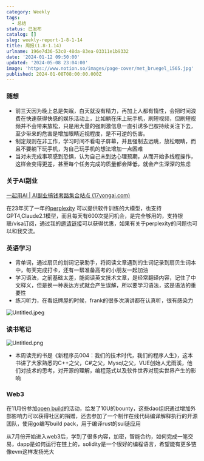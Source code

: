 ```yaml
---
category: Weekly
tags:
  - 总结
status: 已发布
catalog: []
slug: weekly-report-1-8-1-14
title: 周报(1.8-1.14)
urlname: 196e7d36-53c0-48da-83ea-03311e1b9332
date: '2024-01-12 09:50:00'
updated: '2024-05-08 23:04:00'
image: 'https://www.notion.so/images/page-cover/met_bruegel_1565.jpg'
published: 2024-01-08T08:00:00.000Z
---
```


### 随想

- 前三天因为晚上总是失眠，白天就没有精力，再加上人都有惰性，会把时间浪费在快速获得快感的娱乐活动上，比如躺在床上玩手机，刷短视频，但刷短视频并不会带来放松，只是用大量的强刺激信息一直引诱多巴胺持续关注下去，至少带来的危害是增加眼睛近视程度，是不可逆的伤害。
- 制定规则在非工作，学习时间不看电子屏幕，并且强制去远眺，放松眼睛，而且不要躺下玩手机，为自己玩手机的想法增加一点困难
- 当对未完成事项感到恐惧，认为自己未到达心理预期，从而开始多线程操作，这样会变得更差，甚至每个任务完成的质量都会降低，就会产生深深的焦虑

### 关于AI副业


[一起用AI | AI副业搞钱套路集合站点 (17yongai.com)](https://17yongai.com/)


在23年买了一年的[perplexity](https://www.perplexity.ai/) 可以提供软件训练的大模型，也支持GPT4,Claude2.1模型，而且每天有600次提问机会，是完全够用的，支持银联/visa订阅，通过我的[邀请链接](https://perplexity.ai/pro?referral_code=SGJ7X87B)可以获得优惠，如果有关于perplexity的问题也可以和我交流。


### 英语学习

- 背单词，通过扇贝的划词记录助手，将阅读文章遇到的生词记录到扇贝生词本中，每天完成打卡，还有一帮准备高考的小朋友一起加油
- 学习语法，之前基础太差，能阅读英文技术文章，是经常翻译内容，记住了中文释义，但是换一种表达方式就会产生误解，所以要学习语法，这是语法的重要性
- 练习听力，在看纸牌屋的时候，frank的很多次演讲都在认真听，很有感染力

![Untitled.jpeg](https://prod-files-secure.s3.us-west-2.amazonaws.com/5d24fe63-e567-4804-86f9-9fdc62e13082/c33f3733-be40-431e-a494-10399ac86f32/Untitled.jpeg?X-Amz-Algorithm=AWS4-HMAC-SHA256&X-Amz-Content-Sha256=UNSIGNED-PAYLOAD&X-Amz-Credential=ASIAZI2LB4666U4UBNKN%2F20250315%2Fus-west-2%2Fs3%2Faws4_request&X-Amz-Date=20250315T053623Z&X-Amz-Expires=3600&X-Amz-Security-Token=IQoJb3JpZ2luX2VjELX%2F%2F%2F%2F%2F%2F%2F%2F%2F%2FwEaCXVzLXdlc3QtMiJHMEUCIBj9lmFtTghVissy2dutoC7vrztllzqzrywDb7AH0BUiAiEA%2Bf74BL5eSVGdEdPd0%2FjyiOin19ruuth5GKgLW2BlWM0qiAQI%2Fv%2F%2F%2F%2F%2F%2F%2F%2F%2F%2FARAAGgw2Mzc0MjMxODM4MDUiDI77He3mDIByWK37TircA73LY6ts3VPuVHSF8gAGKNoCaxeOEdTY3UVv8k%2FZRHHF1M%2FsB7cxuoWKRQDpwxVxIPuoXtJ77V7X%2FVYL4WtlVkL2eJc9ZFW8fN0jI%2BfAGPW7dLaQ%2FUknjFWff0jQl0jACTjiJZRnfl3te0jjLUb6iJ1o8Od5ku1%2FWhXFDraov3XmjNuS6ssA%2BRVL6nBhiIOkreHa8FByzPDcy0TujMAhZvxZVPi1%2Bv%2BqGp75LqsrVCnjId7%2BYsfTsjoxKpdz9vDJlnK7j5msIxVNAGKZlHPHcmRb5umXCSpGlUQYYu46m2kbTQ6fqqRsBqLR03fgd06cu3warY294efLlgyrYMttzAMio3f%2BYFBfv%2B3u1FT0qBumVVulhtDxkYN%2B4N8iwnvSbKDokPiPWYcB30nV7dW%2BWS2ztijIVJyWLaCPNdbR203XOq7terhODY9eZPpzrkzZSp3OxzUUJqdgsnMzGSNgnBZCpe2s8097dlNMfDjDV9ZH4CyX5RzfsMMON0rJKx9da5Kh5s6TcuC51yU4z8RNzweCV4%2BN%2B0M3KQejxriLpFJ7t9%2FSKilW7CfjAuAFC40Q0puZDFuGykcUgFgkEQy9DfD%2FHiGuQk17Dk0Pj8L7IQcXyzpPhJ7BDSjss%2BadMNOF1L4GOqUBDUDLzjiss9Jmz3C%2FHnGufzLOt0QjMBzWx39pN1ufWND3MDd%2BXR2bKOdAvwViaMYnknKK40pXeEstqopqiKiQfiOwWzMT4hodsGjdpB8pqC75Lg1x5xRhZR9A6OOs70gx9u3Gzm1xrtnxHhztA3dRVcSjMOWyBDqzfO7yzJvQcSQnFynBJ1hsyAWyXDjjoe148QVvUUIbrTbQNU9d%2BwRDYHcr0CTb&X-Amz-Signature=02f5b5b738f58fae745c69b6b0fd1d6054e203487f3ea38cc53f50fe1b8de715&X-Amz-SignedHeaders=host&x-id=GetObject)


### 读书笔记


![Untitled.png](https://prod-files-secure.s3.us-west-2.amazonaws.com/5d24fe63-e567-4804-86f9-9fdc62e13082/96aa439a-1c95-4054-aa84-ef4e0c8eb5d1/Untitled.png?X-Amz-Algorithm=AWS4-HMAC-SHA256&X-Amz-Content-Sha256=UNSIGNED-PAYLOAD&X-Amz-Credential=ASIAZI2LB4666U4UBNKN%2F20250315%2Fus-west-2%2Fs3%2Faws4_request&X-Amz-Date=20250315T053623Z&X-Amz-Expires=3600&X-Amz-Security-Token=IQoJb3JpZ2luX2VjELX%2F%2F%2F%2F%2F%2F%2F%2F%2F%2FwEaCXVzLXdlc3QtMiJHMEUCIBj9lmFtTghVissy2dutoC7vrztllzqzrywDb7AH0BUiAiEA%2Bf74BL5eSVGdEdPd0%2FjyiOin19ruuth5GKgLW2BlWM0qiAQI%2Fv%2F%2F%2F%2F%2F%2F%2F%2F%2F%2FARAAGgw2Mzc0MjMxODM4MDUiDI77He3mDIByWK37TircA73LY6ts3VPuVHSF8gAGKNoCaxeOEdTY3UVv8k%2FZRHHF1M%2FsB7cxuoWKRQDpwxVxIPuoXtJ77V7X%2FVYL4WtlVkL2eJc9ZFW8fN0jI%2BfAGPW7dLaQ%2FUknjFWff0jQl0jACTjiJZRnfl3te0jjLUb6iJ1o8Od5ku1%2FWhXFDraov3XmjNuS6ssA%2BRVL6nBhiIOkreHa8FByzPDcy0TujMAhZvxZVPi1%2Bv%2BqGp75LqsrVCnjId7%2BYsfTsjoxKpdz9vDJlnK7j5msIxVNAGKZlHPHcmRb5umXCSpGlUQYYu46m2kbTQ6fqqRsBqLR03fgd06cu3warY294efLlgyrYMttzAMio3f%2BYFBfv%2B3u1FT0qBumVVulhtDxkYN%2B4N8iwnvSbKDokPiPWYcB30nV7dW%2BWS2ztijIVJyWLaCPNdbR203XOq7terhODY9eZPpzrkzZSp3OxzUUJqdgsnMzGSNgnBZCpe2s8097dlNMfDjDV9ZH4CyX5RzfsMMON0rJKx9da5Kh5s6TcuC51yU4z8RNzweCV4%2BN%2B0M3KQejxriLpFJ7t9%2FSKilW7CfjAuAFC40Q0puZDFuGykcUgFgkEQy9DfD%2FHiGuQk17Dk0Pj8L7IQcXyzpPhJ7BDSjss%2BadMNOF1L4GOqUBDUDLzjiss9Jmz3C%2FHnGufzLOt0QjMBzWx39pN1ufWND3MDd%2BXR2bKOdAvwViaMYnknKK40pXeEstqopqiKiQfiOwWzMT4hodsGjdpB8pqC75Lg1x5xRhZR9A6OOs70gx9u3Gzm1xrtnxHhztA3dRVcSjMOWyBDqzfO7yzJvQcSQnFynBJ1hsyAWyXDjjoe148QVvUUIbrTbQNU9d%2BwRDYHcr0CTb&X-Amz-Signature=9b6fbe3c7d77a68ba06ebb14a406b57e4a4c7da1e9718009301558f010c2bf95&X-Amz-SignedHeaders=host&x-id=GetObject)

- 本周读完的书是《新程序员004：我们的技术时代，我们的程序人生》，这本书讲了大家熟悉的C++之父，C#之父，Mysql之父，VUE创始人尤雨溪，他们对技术的思考，对开源的理解，编程范式以及软件世界对现实世界产生的影响

### Web3


在11月份参加[open build](https://openbuild.xyz/learn/challenges)的活动，给发了10U的bounty，这些dao组织通过增加外部影响力可以获得社区的捐赠，还去参加了一个制作在线代码编译解释执行的开源团队，使用go编写build pack，用于编译rust的sui链应用


从7月份开始进入web3后，学到了很多内容，加密，智能合约，如何完成一笔交易，dapp是如何运行在链上的，solidity是一个很好的编程语言，希望能有更多链像evm这样发扬光大

